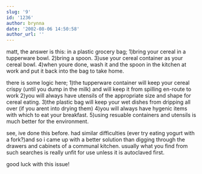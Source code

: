 ```yaml
---
slug: '9'
id: '1236'
author: brynna
date: '2002-08-06 14:50:58'
author_url: ''
---
```

matt, 
the answer is this:
in a plastic grocery bag;
1)bring your cereal in a tupperware bowl.
2)bring a spoon. 
3)use your cereal container as your cereal bowl. 
4)when youre done, wash it and the spoon in the kitchen at work and put it back into the bag to take home.

there is some logic here;
1)the tupperware container will keep your cereal crispy (until you dump in the milk) and will keep it from spilling en-route to work
2)you will always have utensils of the appropriate size and shape for cereal eating.
3)the plastic bag will keep your wet dishes from dripping all over (if you arent into drying them)
4)you will always have hygenic items with which to eat your breakfast. 
5)using resuable containers and utensils is much better for the environment.

see, ive done this before. had similar difficulties (ever try eating yogurt with a fork?)and so i came up with a better solution than digging through the drawers and cabinets of a communal kitchen. usually what you find from such searches is really unfit for use unless it is autoclaved first. 

good luck with this issue!
